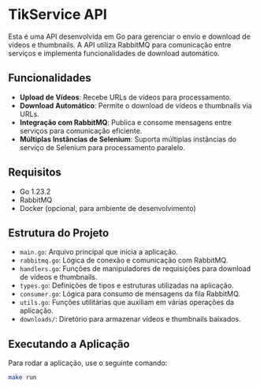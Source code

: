 # TikService API

Esta é uma API desenvolvida em Go para gerenciar o envio e download de vídeos e thumbnails. A API utiliza RabbitMQ para comunicação entre serviços e implementa funcionalidades de download automático.

## Funcionalidades

- **Upload de Vídeos**: Recebe URLs de vídeos para processamento.
- **Download Automático**: Permite o download de vídeos e thumbnails via URLs.
- **Integração com RabbitMQ**: Publica e consome mensagens entre serviços para comunicação eficiente.
- **Múltiplas Instâncias de Selenium**: Suporta múltiplas instâncias do serviço de Selenium para processamento paralelo.

## Requisitos

- Go 1.23.2
- RabbitMQ
- Docker (opcional, para ambiente de desenvolvimento)

## Estrutura do Projeto

- `main.go`: Arquivo principal que inicia a aplicação.
- `rabbitmq.go`: Lógica de conexão e comunicação com RabbitMQ.
- `handlers.go`: Funções de manipuladores de requisições para download de vídeos e thumbnails.
- `types.go`: Definições de tipos e estruturas utilizadas na aplicação.
- `consumer.go`: Lógica para consumo de mensagens da fila RabbitMQ.
- `utils.go`: Funções utilitárias que auxiliam em várias operações da aplicação.
- `downloads/`: Diretório para armazenar vídeos e thumbnails baixados.

## Executando a Aplicação

Para rodar a aplicação, use o seguinte comando:

```bash
make run
```